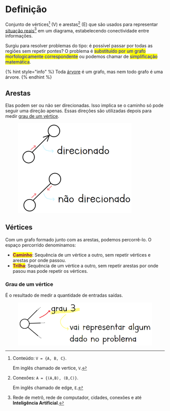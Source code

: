 # Definição

Conjunto de vértices[^1] (V) e arestas[^2] (E) que são usados para representar [situação reais](#user-content-fn-3)[^3] em um diagrama, estabelecendo conectividade entre informações.

Surgiu para resolver problemas do tipo: é possível passar por todas as regiões sem repetir pontes? O problema é <mark style="color:blue;">substituído por um grafo morfologicamente correspondente</mark> ou podemos chamar de <mark style="color:blue;">simplificação matemática</mark>.

{% hint style="info" %}
Toda [árvore](../arvores.md) é um grafo, mas nem todo grafo é uma árvore.
{% endhint %}

## Arestas

Elas podem ser ou não ser direcionadas. Isso implica se o caminho só pode seguir uma direção apenas. Essas direções são utilizadas depois para medir [grau de um vértice](definicao.md#grau-de-um-vertice).

<figure><img src="../../../.gitbook/assets/direção de arestas.png" alt="" width="359"><figcaption></figcaption></figure>

## Vértices

Com um grafo formado junto com as arestas, podemos percorrê-lo. O espaço percorrido denominamos:

* <mark style="color:purple;">**Caminho**</mark>: Sequência de um vértice a outro, sem repetir vértices e arestas por onde passou.
* <mark style="color:purple;">**Trilha**</mark>: Sequência de um vértice a outro, sem repetir arestas por onde pasou mas pode repetir os vértices.

### Grau de um vértice

É o resultado de medir a quantidade de entradas saídas.

<figure><img src="../../../.gitbook/assets/graus de vertices.png" alt="" width="563"><figcaption></figcaption></figure>

[^1]: Conteúdo: `V = {A, B, C}`.

    Em inglês chamado de vertice, `V`.

[^2]: Conexões: `A = {(A,B), (B,C)}`.

    Em inglês chamado de edge, `E`.

[^3]: Rede de metrô, rede de computador, cidades, conexões e até **Inteligência Artificial**.
